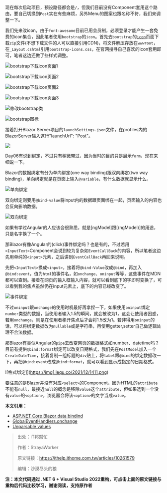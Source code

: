 现在每次启动项目，预设路径都会是`/`，但我们目前没有Component套用这个路由，要自己切换到`Post`实在有些麻烦，另外Menu的图案也跟名称不符，我们来调整一下。

我们先来改icon，由于`font-awesome`目前已用会员制，必须登录才能产生一套免费的icon集合，因此笔者使用`bootstrap`的`icon`。首先去`bootstrap`的[`icon`](https://icons.getbootstrap.com/)页面下载`zip`文件(不想下载文件的人可以直接引用CDN)，将文件解压存放在`wwwroot`，在`_Layout.cshtml`引用`bootstrap-icons.css`，在官网搜寻自己喜欢的icon套用即可，笔者这边还做了些样式调整。

![bootstrap下载icon页面1](https://img1.lequ.co/2021/12/1401.png)

![bootstrap下载icon页面2](https://img1.lequ.co/2021/12/1402.png)

![bootstrap下载icon页面2](https://img1.lequ.co/2021/12/1403.png)

![bootstrap下载icon页面3](https://img1.lequ.co/2021/12/1404.png)

![修改bootstrap类](https://img1.lequ.co/2021/12/1405.png)

![bootstrap图标](https://img1.lequ.co/2021/12/1406.png)

接着打开Blazor Server项目的`launchSettings.json`文件，在profiles内的BlazorServer输入这行"launchUrl": "Post"。

![](https://img1.lequ.co/2021/12/1407.png)

Day06有说到绑定，不过只有稍微带过，因为当时的目的只是展示`form`，现在来细说一下。

Blazor的数据绑定有分为单向绑定(one way binding)跟双向绑定(two way binding)，单向绑定就是在页面上输入`@variable`，有什么数据就显示什么。

![单向绑定](https://img1.lequ.co/2021/12/1408.png)

双向绑定则要用`@bind-value`将input内的数据跟页面绑在一起，页面输入的内容也会反向影响数据。

![双向绑定](https://img1.lequ.co/2021/12/1409.png)

如果有学过Angular的人应该会很熟悉，就是[ngModel]跟[(ngModel)]的用途，只是名字换了一个。

那Blazor有像Angular的(click)事件绑定吗？也是有的，不过若用`<InputText>`Component会说到较为复杂如`EventCallBack`的内容，所以笔者这边先用单纯的`<input>`元素，之后讲到`EventCallBack`再回来说明。

先把`<InputText>`换成`<input>`，接着将`@bind-Value`改成`@bind`，再加入`@bind:event`，值为`html`的事件名，如`onchange`、`oninput`等等，这些事件在MDN都可以查到。接着在网页的输入框输入内容，就可以看到底下的字即时变换了，可以看到我的焦点虽然仍在input元素上，底下的内容已经改变了。

![事件绑定](https://img1.lequ.co/2021/12/1410.gif)

不过`oninput`跟`onchange`的使用时机最好再拿捏一下，如果使用`oninput`绑定`number`类型的数据，当使用者输入1.5的瞬间，就会被改为1，这会让使用者困惑，若用`onchange`，则是在使用者移开焦点后才会将1.5改为1。若非得用`oninput`的话，可以将绑定数据改为`nullable`或是字符串，再使用getter,setter自己做逻辑处理不合法数据。

那Blazor有类似Angular的`pipe`去改变网页的数据格式如number、datetime吗？目前有提供`@bind:format`绑定可以改变日期格式，我们先在`PostModel`加入一个`CreateDateTime`，接着复制一组标题的`div`贴上，将`label`跟`@bind`的绑定数据改一下，再把`@bind:event`改成`@bind:format`，就可以看到显示成指定的日期格式。

![格式绑定]](https://img1.lequ.co/2021/12/1411.png)

要注意的是Blazor并没有对应`<select>`的Component，因为HTML的`attribute`不能有`null`，最接近`null`的概念是移除`value`这个`attribute`，但如果选到一个没有`value`的`<option>`，浏览器会将该`<option>`的文字当成`value`。

**本文引用：**

- [ASP.NET Core Blazor data bindind](https://docs.microsoft.com/en-us/aspnet/core/blazor/components/data-binding?view=aspnetcore-5.0)
- [GlobalEventHandlers.onchange](https://developer.mozilla.org/en-US/docs/Web/API/GlobalEventHandlers/onchange)
- [Unparsable values](https://docs.microsoft.com/en-us/aspnet/core/blazor/components/data-binding?view=aspnetcore-5.0#unparsable-values-1)

>出处：iT邦幫忙
>
>作者：StrayaWorker
>
>原文链接：https://ithelp.ithome.com.tw/articles/10261579
>
>编辑：沙漠尽头的狼

**注：本文代码通过 .NET 6 + Visual Studio 2022重构，可点击上面的原文链接与重构后代码比较学习，谢谢阅读，支持原作者**